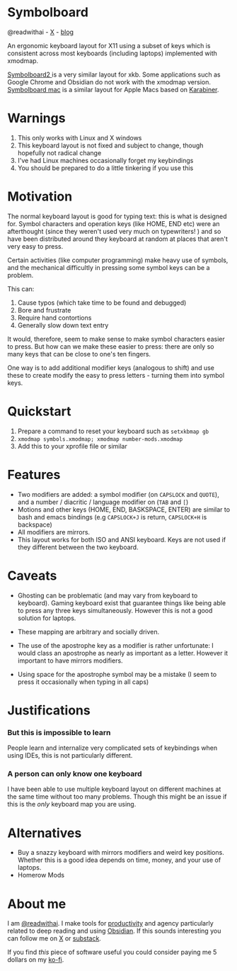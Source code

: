 
# Symbolboard
@readwithai - [X](https://x.com/reawithai) - [blog](https://readwithai.substack.com)

An ergonomic keyboard layout for X11 using a subset of keys which is consistent across most keyboards (including laptops) implemented with xmodmap.

[Symbolboard2
](https://github.com/talwrii/symbolboard2) is a very similar layout for xkb. Some applications such as Google Chrome and Obsidian do not work with the xmodmap version. [Symbolboard mac](https://github.com/talwrii/symbolboard-mac) is a similar layout for Apple Macs based on [Karabiner](https://karabiner-elements.pqrs.org/).


# Warnings
1. This only works with Linux and X windows
1. This keyboard layout is not fixed and subject to change, though hopefully not radical change
1. I've had Linux machines occasionally forget my keybindings
1. You should be prepared to do a little tinkering if you use this

# Motivation
The normal keyboard layout is good for typing text: this is what is designed for.
Symbol characters and operation keys (like HOME, END etc) were an afterthought
(since they weren't used very much on typewriters! ) and so have been distributed
around they keyboard at random at places that aren't very easy to press.

Certain activities (like computer programming) make heavy use of symbols, and
the mechanical difficultly in pressing some symbol keys can be a problem.

This can:

1. Cause typos (which take time to be found and debugged)
1. Bore and frustrate
1. Require hand contortions
1. Generally slow down text entry

It would, therefore, seem to make sense to make symbol characters easier to
press. But how can we make these easier to press: there are only so many keys
that can be close to one's ten fingers.

One way is to add additional modifier keys (analogous to shift) and use
these to create modify the easy to press letters - turning them
into symbol keys.

# Quickstart

1. Prepare a command to reset your keyboard such as  `setxkbmap gb`
1. `xmodmap symbols.xmodmap; xmodmap number-mods.xmodmap`
1. Add this to your xprofile file or similar

# Features

* Two modifiers are added: a symbol modifier (on `CAPSLOCK` and `QUOTE`), and a number / diacritic / language modifier on (`TAB` and `[`)
* Motions and other keys (HOME, END, BASKSPACE, ENTER) are similar to bash and emacs bindings (e.g `CAPSLOCK+J` is return, `CAPSLOCK+H` is backspace)
* All modifiers are mirrors.
* This layout works for both ISO and ANSI keyboard. Keys are not used if they different between the two keyboard.

# Caveats

* Ghosting can be problematic (and may vary from keyboard to keyboard). Gaming keyboard exist that guarantee things like being able to press any three keys simultaneously. However this is not a good solution for laptops.

* These mapping are arbitrary and socially driven.

* The use of the apostrophe key as a modifier is rather unfortunate: I would class an apostrophe as nearly as important as a letter. However
it important to have mirrors modifiers.

* Using space for the apostrophe symbol may be a mistake (I seem to press it occasionally when typing in all caps)

# Justifications

### But this is impossible to learn
People learn and internalize very complicated sets of keybindings when using IDEs, this is not particularly different.

### A person can only know one keyboard
I have been able to use multiple keyboard layout on different machines at the same time without too many problems. Though this might be an issue if this is the *only* keyboard map you are using.

# Alternatives
* Buy a snazzy keyboard with mirrors modifiers and weird key positions. Whether this is a good idea depends on time, money, and your use of laptops.
* Homerow Mods

# About me 
I am [@readwithai](https://x.com/readwithai). I make tools for [productivity](https://readwithai.substack.com/p/obsidian-plugin-repl) and agency particularly related to deep reading and using [Obsidian](https://readwithai.substack.com/p/what-exactly-is-obsidian). If this sounds interesting you can follow me on [X](https://x.com/readwithai) or [substack](https://readwithai.substack.com). 

If you find *this* piece of software useful you could consider paying me 5 dollars on my [ko-fi](https://ko-fi.com/readwithai).

